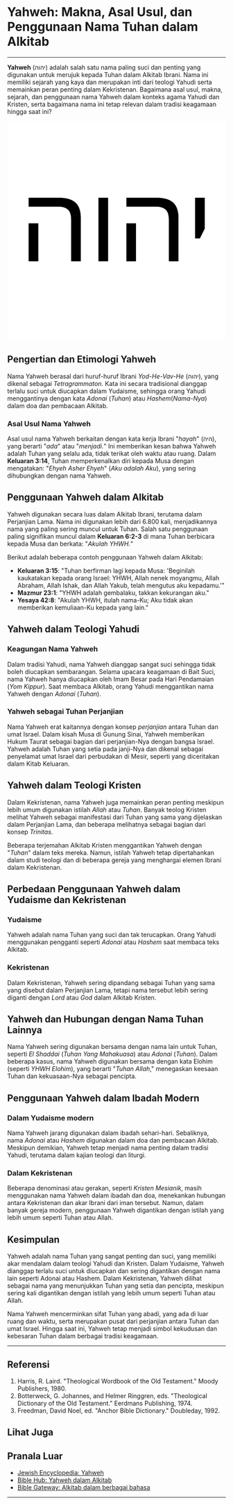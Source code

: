 # Yahweh: Makna, Asal Usul, dan Penggunaan Nama Tuhan dalam Alkitab

---

**Yahweh** (יהוה) adalah salah satu nama paling suci dan penting yang digunakan untuk merujuk kepada Tuhan dalam Alkitab Ibrani. Nama ini memiliki sejarah yang kaya dan merupakan inti dari teologi Yahudi serta memainkan peran penting dalam Kekristenan. Bagaimana asal usul, makna, sejarah, dan penggunaan nama Yahweh dalam konteks agama Yahudi dan Kristen, serta bagaimana nama ini tetap relevan dalam tradisi keagamaan hingga saat ini?

![Yahweh, nama Tuhan dalam Alkitab Ibrani dan Kristen](konten/img/nama_tuhan/YHWH.svg)

## Pengertian dan Etimologi Yahweh

Nama Yahweh berasal dari huruf-huruf Ibrani *Yod-He-Vav-He* (יהוה), yang dikenal sebagai *Tetragrammaton*. Kata ini secara tradisional dianggap terlalu suci untuk diucapkan dalam Yudaisme, sehingga orang Yahudi menggantinya dengan kata *Adonai* (*Tuhan*) atau *Hashem*(*Nama-Nya*) dalam doa dan pembacaan Alkitab.

### Asal Usul Nama Yahweh

Asal usul nama Yahweh berkaitan dengan kata kerja Ibrani "*hayah*" (היה), yang berarti "*ada*" atau "*menjadi.*" Ini memberikan kesan bahwa Yahweh adalah Tuhan yang selalu ada, tidak terikat oleh waktu atau ruang. Dalam **Keluaran 3:14**, Tuhan memperkenalkan diri kepada Musa dengan mengatakan: "*Ehyeh Asher Ehyeh*" (*Aku adalah Aku*), yang sering dihubungkan dengan nama Yahweh.

## Penggunaan Yahweh dalam Alkitab

Yahweh digunakan secara luas dalam Alkitab Ibrani, terutama dalam Perjanjian Lama. Nama ini digunakan lebih dari 6.800 kali, menjadikannya nama yang paling sering muncul untuk Tuhan. Salah satu penggunaan paling signifikan muncul dalam **Keluaran 6:2-3** di mana Tuhan berbicara kepada Musa dan berkata: "*Akulah YHWH.*"

Berikut adalah beberapa contoh penggunaan Yahweh dalam Alkitab:
- **Keluaran 3:15**: "Tuhan berfirman lagi kepada Musa: 'Beginilah kaukatakan kepada orang Israel: YHWH, Allah nenek moyangmu, Allah Abraham, Allah Ishak, dan Allah Yakub, telah mengutus aku kepadamu.'"
- **Mazmur 23:1**: "YHWH adalah gembalaku, takkan kekurangan aku."
- **Yesaya 42:8**: "Akulah YHWH, itulah nama-Ku; Aku tidak akan memberikan kemuliaan-Ku kepada yang lain."

## Yahweh dalam Teologi Yahudi

### Keagungan Nama Yahweh

Dalam tradisi Yahudi, nama Yahweh dianggap sangat suci sehingga tidak boleh diucapkan sembarangan. Selama upacara keagamaan di Bait Suci, nama Yahweh hanya diucapkan oleh Imam Besar pada Hari Pendamaian (*Yom Kippur*). Saat membaca Alkitab, orang Yahudi menggantikan nama Yahweh dengan *Adonai* (*Tuhan*).

### Yahweh sebagai Tuhan Perjanjian

Nama Yahweh erat kaitannya dengan konsep *perjanjian* antara Tuhan dan umat Israel. Dalam kisah Musa di Gunung Sinai, Yahweh memberikan Hukum Taurat sebagai bagian dari perjanjian-Nya dengan bangsa Israel. Yahweh adalah Tuhan yang setia pada janji-Nya dan dikenal sebagai penyelamat umat Israel dari perbudakan di Mesir, seperti yang diceritakan dalam Kitab Keluaran.

## Yahweh dalam Teologi Kristen

Dalam Kekristenan, nama Yahweh juga memainkan peran penting meskipun lebih umum digunakan istilah *Allah* atau *Tuhan*. Banyak teolog Kristen melihat Yahweh sebagai manifestasi dari Tuhan yang sama yang dijelaskan dalam Perjanjian Lama, dan beberapa melihatnya sebagai bagian dari konsep *Trinitas*.

Beberapa terjemahan Alkitab Kristen menggantikan Yahweh dengan "*Tuhan*" dalam teks mereka. Namun, istilah Yahweh tetap dipertahankan dalam studi teologi dan di beberapa gereja yang menghargai elemen Ibrani dalam Kekristenan.

## Perbedaan Penggunaan Yahweh dalam Yudaisme dan Kekristenan

### Yudaisme
Yahweh adalah nama Tuhan yang suci dan tak terucapkan. Orang Yahudi menggunakan pengganti seperti *Adonai* atau *Hashem* saat membaca teks Alkitab.

### Kekristenan
Dalam Kekristenan, Yahweh sering dipandang sebagai Tuhan yang sama yang disebut dalam Perjanjian Lama, tetapi nama tersebut lebih sering diganti dengan *Lord* atau *God* dalam Alkitab Kristen.

## Yahweh dan Hubungan dengan Nama Tuhan Lainnya

Nama Yahweh sering digunakan bersama dengan nama lain untuk Tuhan, seperti *El Shaddai* (*Tuhan Yang Mahakuasa*) atau *Adonai* (*Tuhan*). Dalam beberapa kasus, nama Yahweh digunakan bersama dengan kata Elohim (seperti *YHWH Elohim*), yang berarti "*Tuhan Allah*," menegaskan keesaan Tuhan dan kekuasaan-Nya sebagai pencipta.

## Penggunaan Yahweh dalam Ibadah Modern

### Dalam Yudaisme modern
Nama Yahweh jarang digunakan dalam ibadah sehari-hari. Sebaliknya, nama *Adonai* atau *Hashem* digunakan dalam doa dan pembacaan Alkitab. Meskipun demikian, Yahweh tetap menjadi nama penting dalam tradisi Yahudi, terutama dalam kajian teologi dan liturgi.

### Dalam Kekristenan
Beberapa denominasi atau gerakan, seperti *Kristen Mesianik*, masih menggunakan nama Yahweh dalam ibadah dan doa, menekankan hubungan antara Kekristenan dan akar Ibrani dari iman tersebut. Namun, dalam banyak gereja modern, penggunaan Yahweh digantikan dengan istilah yang lebih umum seperti Tuhan atau Allah.

## Kesimpulan

Yahweh adalah nama Tuhan yang sangat penting dan suci, yang memiliki akar mendalam dalam teologi Yahudi dan Kristen. Dalam Yudaisme, Yahweh dianggap terlalu suci untuk diucapkan dan sering digantikan dengan nama lain seperti Adonai atau Hashem. Dalam Kekristenan, Yahweh dilihat sebagai nama yang menunjukkan Tuhan yang setia dan pencipta, meskipun sering kali digantikan dengan istilah yang lebih umum seperti Tuhan atau Allah.

Nama Yahweh mencerminkan sifat Tuhan yang abadi, yang ada di luar ruang dan waktu, serta merupakan pusat dari perjanjian antara Tuhan dan umat Israel. Hingga saat ini, Yahweh tetap menjadi simbol kekudusan dan kebesaran Tuhan dalam berbagai tradisi keagamaan.

---

## Referensi

1. Harris, R. Laird. "Theological Wordbook of the Old Testament." Moody Publishers, 1980.
2. Botterweck, G. Johannes, and Helmer Ringgren, eds. "Theological Dictionary of the Old Testament." Eerdmans Publishing, 1974.
3. Freedman, David Noel, ed. "Anchor Bible Dictionary." Doubleday, 1992.

## Lihat Juga

## Pranala Luar

- [Jewish Encyclopedia: Yahweh](http://www.jewishencyclopedia.com/articles/11305-yahweh)
- [Bible Hub: Yahweh dalam Alkitab](https://biblehub.com/)
- [Bible Gateway: Alkitab dalam berbagai bahasa](https://www.biblegateway.com/)

---